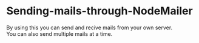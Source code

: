 # Sending-mails-through-NodeMailer

By using this you can send and recive mails from your own server.<br/>
You can also send multiple mails at a time.
